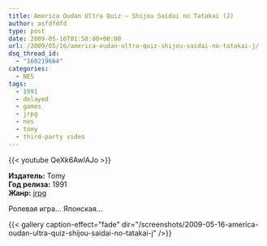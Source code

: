 ```yaml
---
title: America Oudan Ultra Quiz – Shijou Saidai no Tatakai (J)
author: asfdfdfd
type: post
date: 2009-05-16T01:58:00+00:00
url: /2009/05/16/america-oudan-ultra-quiz-shijou-saidai-no-tatakai-j/
dsq_thread_id:
  - "160219664"
categories:
  - NES
tags:
  - 1991
  - delayed
  - games
  - jrpg
  - nes
  - tomy
  - third-party video
---
```

{{< youtube QeXk6AwlAJo >}}

**Издатель:** Tomy  
**Год релиза:** 1991  
**Жанр:** [jrpg][1]

Ролевая игра… Японская…

<!--more-->

{{< gallery caption-effect="fade" dir="/screenshots/2009-05-16-america-oudan-ultra-quiz-shijou-saidai-no-tatakai-j" />}}

 [1]: http://ru.wikipedia.org/wiki/JRPG
